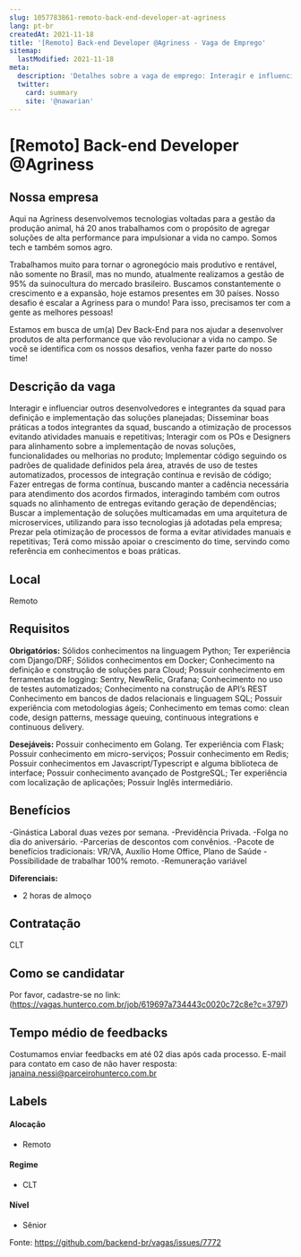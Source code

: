 ```yaml
---
slug: 1057783861-remoto-back-end-developer-at-agriness
lang: pt-br
createdAt: 2021-11-18
title: '[Remoto] Back-end Developer @Agriness - Vaga de Emprego'
sitemap:
  lastModified: 2021-11-18
meta:
  description: 'Detalhes sobre a vaga de emprego: Interagir e influenciar outros desenvolvedores e integrantes da squad para definição e implementação das soluções planejadas; Disseminar boas práticas a todos integrantes da squad, buscando a otimização de processos evitando atividades manuais e repetitivas; Interagir com os POs e Designers para alinhamento sobre a implementação de novas soluções, funcionalidades ou melhorias no produto; Implementar código seguindo os padrões de qualidade definidos pela área, através de uso de testes automatizados, processos de integração contínua e revisão de código; Fazer entregas de forma contínua, buscando manter a cadência necessária para atendimento dos acordos firmados, interagindo também com outros squads no alinhamento de entregas evitando geração de dependências; Buscar a implementação de soluções multicamadas em uma arquitetura de microservices, utilizando para isso tecnologias já adotadas pela empresa; Prezar pela otimização de processos de forma a evitar atividades manuais e repetitivas; Terá como missão apoiar o crescimento do time, servindo como referência em conhecimentos e boas práticas.'
  twitter:
    card: summary
    site: '@nawarian'
---
```


# [Remoto] Back-end Developer @Agriness

## Nossa empresa

Aqui na Agriness desenvolvemos tecnologias voltadas para a gestão da produção animal, há 20 anos trabalhamos com o propósito de agregar soluções de alta performance para impulsionar a vida no campo. Somos tech e também somos agro.

Trabalhamos muito para tornar o agronegócio mais produtivo e rentável, não somente no Brasil, mas no mundo, atualmente realizamos a gestão de 95% da suinocultura do mercado brasileiro. Buscamos constantemente o crescimento e a expansão, hoje estamos presentes em 30 países. Nosso desafio é escalar a Agriness para o mundo! Para isso, precisamos ter com a gente as melhores pessoas!

Estamos em busca de um(a) Dev Back-End para nos ajudar a desenvolver produtos de alta performance que vão revolucionar a vida no campo. Se você se identifica com os nossos desafios, venha fazer parte do nosso time!


## Descrição da vaga

Interagir e influenciar outros desenvolvedores e integrantes da squad para definição e implementação das soluções planejadas;
Disseminar boas práticas a todos integrantes da squad, buscando a otimização de processos evitando atividades manuais e repetitivas;
Interagir com os POs e Designers para alinhamento sobre a implementação de novas soluções, funcionalidades ou melhorias no produto;
Implementar código seguindo os padrões de qualidade definidos pela área, através de uso de testes automatizados, processos de integração contínua e revisão de código;
Fazer entregas de forma contínua, buscando manter a cadência necessária para atendimento dos acordos firmados, interagindo também com outros squads no alinhamento de entregas evitando geração de dependências;
Buscar a implementação de soluções multicamadas em uma arquitetura de microservices, utilizando para isso tecnologias já adotadas pela empresa;
Prezar pela otimização de processos de forma a evitar atividades manuais e repetitivas;
Terá como missão apoiar o crescimento do time, servindo como referência em conhecimentos e boas práticas.

## Local

Remoto

## Requisitos

**Obrigatórios:**
Sólidos conhecimentos na linguagem Python;
Ter experiência com Django/DRF;
Sólidos conhecimentos em Docker;
Conhecimento na definição e construção de soluções para Cloud;
Possuir conhecimento em ferramentas de logging: Sentry, NewRelic, Grafana;
Conhecimento no uso de testes automatizados;
Conhecimento na construção de API’s REST
Conhecimento em bancos de dados relacionais e linguagem SQL;
Possuir experiência com metodologias ágeis;
Conhecimento em temas como: clean code, design patterns, message queuing, continuous integrations e continuous delivery.

**Desejáveis:**
Possuir conhecimento em Golang.
Ter experiência com Flask;
Possuir conhecimento em micro-serviços;
Possuir conhecimento em Redis;
Possuir conhecimentos em Javascript/Typescript e alguma biblioteca de interface;
Possuir conhecimento avançado de PostgreSQL;
Ter experiência com localização de aplicações;
Possuir Inglês intermediário.

## Benefícios

-Ginástica Laboral duas vezes por semana.
-Previdência Privada.
-Folga no dia do aniversário.
-Parcerias de descontos com convênios.
-Pacote de benefícios tradicionais: VR/VA, Auxílio Home Office, Plano de Saúde
-Possibilidade de trabalhar 100% remoto.
-Remuneração variável

**Diferenciais:**
- 2 horas de almoço

## Contratação

CLT

## Como se candidatar

Por favor, cadastre-se no link: (https://vagas.hunterco.com.br/job/619697a734443c0020c72c8e?c=3797)

## Tempo médio de feedbacks

Costumamos enviar feedbacks em até 02 dias após cada processo.
E-mail para contato em caso de não haver resposta: janaina.nessi@parceirohunterco.com.br

## Labels
#### Alocação
- Remoto

#### Regime
- CLT

#### Nível
- Sênior




Fonte: https://github.com/backend-br/vagas/issues/7772